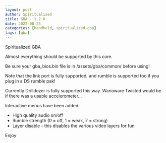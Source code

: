```yaml
---
layout: post
author: Spiritualized
title: GBA - 1.2.0
date: 2022-08-25
categories: [handheld, spiritualized-gba]
tags: [gba]
---
```

Spiritualized GBA 

Almost everything should be supported by this core.  

Be sure your gba_bios.bin file is in /assets/gba/common/ before using!

Note that the link port is fully supported, and rumble is supported too if you plug in a DS rumble pak!

Currently Drilldozer is fully supported this way.  Warioware Twisted would be if there was a usable accelerometer...

Interactive menus have been added:
* High quality audio on/off
* Rumble strength (0 = off, 1 = weak, 7 = strong)
* Layer disable - this disables the various video layers for fun

Enjoy
